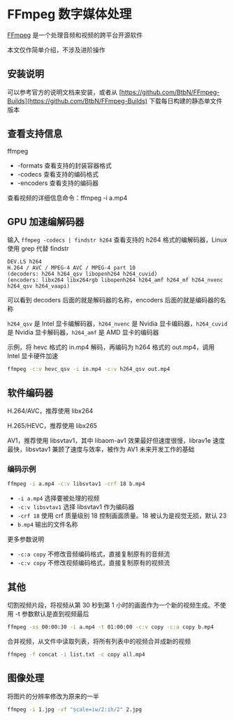 # FFmpeg 数字媒体处理

[FFmpeg](https://ffmpeg.org) 是一个处理音频和视频的跨平台开源软件

本文仅作简单介绍，不涉及进阶操作

## 安装说明

可以参考官方的说明文档来安装，或者从 [https://github.com/BtbN/FFmpeg-Builds](https://github.com/BtbN/FFmpeg-Builds) 下载每日构建的静态单文件版本

## 查看支持信息

ffmpeg

- -formats 查看支持的封装容器格式
- -codecs 查看支持的编码格式
- -encoders 查看支持的编码器

查看视频的详细信息命令：ffmpeg -i a.mp4

## GPU 加速编解码器

输入 `ffmpeg -codecs | findstr h264` 查看支持的 h264 格式的编解码器，Linux 使用 grep 代替 findstr

```console
DEV.LS h264
H.264 / AVC / MPEG-4 AVC / MPEG-4 part 10
(decoders: h264 h264_qsv libopenh264 h264_cuvid)
(encoders: libx264 libx264rgb libopenh264 h264_amf h264_mf h264_nvenc h264_qsv h264_vaapi)
```

可以看到 decoders 后面的就是解码器的名称，encoders 后面的就是编码器的名称

`h264_qsv` 是 Intel 显卡编解码器，`h264_nvenc` 是 Nvidia 显卡编码器，`h264_cuvid` 是 Nvidia 显卡解码器，`h264_amf` 是 AMD 显卡的编码器

示例，将 hevc 格式的 in.mp4 解码，再编码为 h264 格式的 out.mp4，调用 Intel 显卡硬件加速

```sh
ffmpeg -c:v hevc_qsv -i in.mp4 -c:v h264_qsv out.mp4
```

## 软件编码器

H.264/AVC，推荐使用 libx264

H.265/HEVC，推荐使用 libx265

AV1，推荐使用 libsvtav1，其中 libaom-av1 效果最好但速度很慢，librav1e 速度最快，libsvtav1 兼顾了速度与效率，被作为 AV1 未来开发工作的基础

### 编码示例

```sh
ffmpeg -i a.mp4 -c:v libsvtav1 -crf 18 b.mp4
```

- `-i a.mp4` 选择要被处理的视频
- `-c:v libsvtav1` 选择 libsvtav1 作为编码器
- `-crf 18` 使用 crf 质量级别 18 控制画面质量。18 被认为是视觉无损，默认 23
- `b.mp4` 输出的文件名称

更多参数说明

- `-c:a copy` 不修改音频编码格式，直接复制原有的音频流
- `-c:v copy` 不修改视频编码格式，直接复制原有的视频流

## 其他

切割视频片段，将视频从第 30 秒到第 1 小时的画面作为一个新的视频生成。不使用 -t 参数默认是直到视频最后

```sh
ffmpeg -ss 00:00:30 -i a.mp4 -t 01:00:00 -c:v copy -c:a copy b.mp4
```

合并视频，从文件中读取列表，将所有列表中的视频合并成新的视频

```sh
ffmpeg -f concat -i list.txt -c copy all.mp4
```

## 图像处理

将图片的分辨率修改为原来的一半

```sh
ffmpeg -i 1.jpg -vf "scale=iw/2:ih/2" 2.jpg
```
